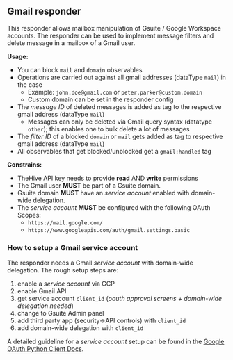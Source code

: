 ## Gmail responder
This responder allows mailbox manipulation of Gsuite / Google Workspace accounts. The responder
can be used to implement message filters and delete message in a mailbox of a Gmail user.

**Usage:**
- You can block `mail` and `domain` observables
- Operations are carried out against all gmail addresses (dataType `mail`) in the case
  - Example: `john.doe@gmail.com` or `peter.parker@custom.domain`
  - Custom domain can be set in the responder config
- The _message ID_ of deleted messages is added as tag to the respective gmail address (dataType `mail`)
  - Messages can only be deleted via Gmail query syntax (datatype `other`); this enables one to bulk delete a lot of messages
- The _filter ID_ of a blocked `domain` or `mail` gets added as tag to respective gmail address (dataType `mail`)
- All observables that get blocked/unblocked get a `gmail:handled` tag

**Constrains:**
 - TheHive API key needs to provide **read** AND **write** permissions
 - The Gmail user **MUST** be part of a Gsuite domain.
 - Gsuite domain **MUST** have an _service account_ enabled with domain-wide delegation.
 - The _service account_ **MUST** be configured with the following OAuth Scopes:
    - `https://mail.google.com/`
    - `https://www.googleapis.com/auth/gmail.settings.basic`

### How to setup a Gmail service account

The responder needs a Gmail _service account_ with domain-wide delegation. The rough setup steps are:
1. enable a _service account_ via GCP
2. enable Gmail API
3. get service account `client_id` (_oauth approval screens + domain-wide delegation needed_)
4. change to Gsuite Admin panel
5. add third party app (security->API controls) with `client_id`
6. add domain-wide delegation with `client_id`

A detailed guideline for a _service account_ setup can be found in the [Google OAuth Python Client Docs](https://github.com/googleapis/google-api-python-client/blob/master/docs/oauth-server.md).
